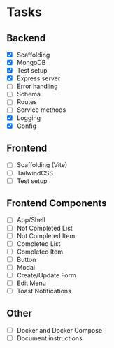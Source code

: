 # Tasks

## Backend

- [x] Scaffolding
- [x] MongoDB
- [x] Test setup
- [x] Express server
- [ ] Error handling
- [ ] Schema
- [ ] Routes
- [ ] Service methods
- [x] Logging
- [x] Config

## Frontend

- [ ] Scaffolding (Vite)
- [ ] TailwindCSS
- [ ] Test setup

## Frontend Components

- [ ] App/Shell
- [ ] Not Completed List
- [ ] Not Completed Item
- [ ] Completed List
- [ ] Completed Item
- [ ] Button
- [ ] Modal
- [ ] Create/Update Form
- [ ] Edit Menu
- [ ] Toast Notifications

## Other

- [ ] Docker and Docker Compose
- [ ] Document instructions